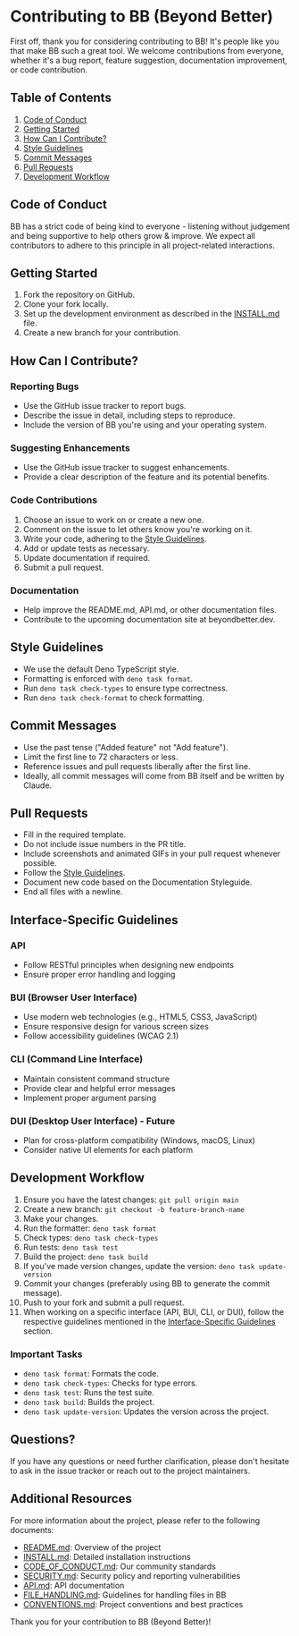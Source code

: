 # Contributing to BB (Beyond Better)

First off, thank you for considering contributing to BB! It's people like you that make BB such a great tool. We welcome contributions from everyone, whether it's a bug report, feature suggestion, documentation improvement, or code contribution.

## Table of Contents

1. [Code of Conduct](#code-of-conduct)
2. [Getting Started](#getting-started)
3. [How Can I Contribute?](#how-can-i-contribute)
4. [Style Guidelines](#style-guidelines)
5. [Commit Messages](#commit-messages)
6. [Pull Requests](#pull-requests)
7. [Development Workflow](#development-workflow)

## Code of Conduct

BB has a strict code of being kind to everyone - listening without judgement and being supportive to help others grow & improve. We expect all contributors to adhere to this principle in all project-related interactions.

## Getting Started

1. Fork the repository on GitHub.
2. Clone your fork locally.
3. Set up the development environment as described in the [INSTALL.md](../INSTALL.md) file.
4. Create a new branch for your contribution.

## How Can I Contribute?

### Reporting Bugs

- Use the GitHub issue tracker to report bugs.
- Describe the issue in detail, including steps to reproduce.
- Include the version of BB you're using and your operating system.

### Suggesting Enhancements

- Use the GitHub issue tracker to suggest enhancements.
- Provide a clear description of the feature and its potential benefits.

### Code Contributions

1. Choose an issue to work on or create a new one.
2. Comment on the issue to let others know you're working on it.
3. Write your code, adhering to the [Style Guidelines](#style-guidelines).
4. Add or update tests as necessary.
5. Update documentation if required.
6. Submit a pull request.

### Documentation

- Help improve the README.md, API.md, or other documentation files.
- Contribute to the upcoming documentation site at beyondbetter.dev.

## Style Guidelines

- We use the default Deno TypeScript style.
- Formatting is enforced with `deno task format`.
- Run `deno task check-types` to ensure type correctness.
- Run `deno task check-format` to check formatting.

## Commit Messages

- Use the past tense ("Added feature" not "Add feature").
- Limit the first line to 72 characters or less.
- Reference issues and pull requests liberally after the first line.
- Ideally, all commit messages will come from BB itself and be written by Claude.

## Pull Requests

- Fill in the required template.
- Do not include issue numbers in the PR title.
- Include screenshots and animated GIFs in your pull request whenever possible.
- Follow the [Style Guidelines](#style-guidelines).
- Document new code based on the Documentation Styleguide.
- End all files with a newline.

## Interface-Specific Guidelines

### API
- Follow RESTful principles when designing new endpoints
- Ensure proper error handling and logging

### BUI (Browser User Interface)
- Use modern web technologies (e.g., HTML5, CSS3, JavaScript)
- Ensure responsive design for various screen sizes
- Follow accessibility guidelines (WCAG 2.1)

### CLI (Command Line Interface)
- Maintain consistent command structure
- Provide clear and helpful error messages
- Implement proper argument parsing

### DUI (Desktop User Interface) - Future
- Plan for cross-platform compatibility (Windows, macOS, Linux)
- Consider native UI elements for each platform

## Development Workflow

1. Ensure you have the latest changes: `git pull origin main`
2. Create a new branch: `git checkout -b feature-branch-name`
3. Make your changes.
4. Run the formatter: `deno task format`
5. Check types: `deno task check-types`
6. Run tests: `deno task test`
7. Build the project: `deno task build`
8. If you've made version changes, update the version: `deno task update-version`
9. Commit your changes (preferably using BB to generate the commit message).
10. Push to your fork and submit a pull request.
11. When working on a specific interface (API, BUI, CLI, or DUI), follow the respective guidelines mentioned in the [Interface-Specific Guidelines](#interface-specific-guidelines) section.

### Important Tasks

- `deno task format`: Formats the code.
- `deno task check-types`: Checks for type errors.
- `deno task test`: Runs the test suite.
- `deno task build`: Builds the project.
- `deno task update-version`: Updates the version across the project.

## Questions?

If you have any questions or need further clarification, please don't hesitate to ask in the issue tracker or reach out to the project maintainers.

## Additional Resources

For more information about the project, please refer to the following documents:

- [README.md](../README.md): Overview of the project
- [INSTALL.md](../INSTALL.md): Detailed installation instructions
- [CODE_OF_CONDUCT.md](CODE_OF_CONDUCT.md): Our community standards
- [SECURITY.md](SECURITY.md): Security policy and reporting vulnerabilities
- [API.md](API.md): API documentation
- [FILE_HANDLING.md](development/reference/file_handling.md): Guidelines for handling files in BB
- [CONVENTIONS.md](../CONVENTIONS.md): Project conventions and best practices

Thank you for your contribution to BB (Beyond Better)!

